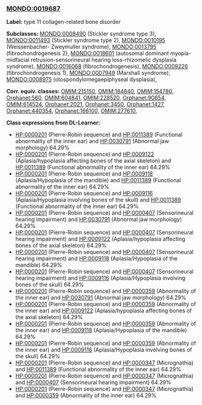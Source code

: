 
### [MONDO:0019687](http://purl.obolibrary.org/obo/MONDO_0019687)
**Label:** type 11 collagen-related bone disorder

**Subclasses:** [MONDO:0008490](http://purl.obolibrary.org/obo/MONDO_0008490) (Stickler syndrome type 3), [MONDO:0011493](http://purl.obolibrary.org/obo/MONDO_0011493) (Stickler syndrome type 2), [MONDO:0010195](http://purl.obolibrary.org/obo/MONDO_0010195) (Weissenbacher- Zweymuller syndrome), [MONDO:0013795](http://purl.obolibrary.org/obo/MONDO_0013795) (fibrochondrogenesis 2), [MONDO:0018601](http://purl.obolibrary.org/obo/MONDO_0018601) (autosomal dominant myopia-midfacial retrusion-sensorineural hearing loss-rhizomelic dysplasia syndrome), [MONDO:0016068](http://purl.obolibrary.org/obo/MONDO_0016068) (fibrochondrogenesis), [MONDO:0009226](http://purl.obolibrary.org/obo/MONDO_0009226) (fibrochondrogenesis 1), [MONDO:0007949](http://purl.obolibrary.org/obo/MONDO_0007949) (Marshall syndrome), [MONDO:0008975](http://purl.obolibrary.org/obo/MONDO_0008975) (otospondylomegaepiphyseal dysplasia), 

**Corr. equiv. classes:** [OMIM:215150](http://purl.obolibrary.org/obo/OMIM_215150), [OMIM:184840](http://purl.obolibrary.org/obo/OMIM_184840), [OMIM:154780](http://purl.obolibrary.org/obo/OMIM_154780), [Orphanet:560](http://www.orpha.net/ORDO/Orphanet_560), [OMIM:604841](http://purl.obolibrary.org/obo/OMIM_604841), [OMIM:228520](http://purl.obolibrary.org/obo/OMIM_228520), [Orphanet:90654](http://www.orpha.net/ORDO/Orphanet_90654), [OMIM:614524](http://purl.obolibrary.org/obo/OMIM_614524), [Orphanet:2021](http://www.orpha.net/ORDO/Orphanet_2021), [Orphanet:3450](http://www.orpha.net/ORDO/Orphanet_3450), [Orphanet:1427](http://www.orpha.net/ORDO/Orphanet_1427), [Orphanet:440354](http://www.orpha.net/ORDO/Orphanet_440354), [Orphanet:166100](http://www.orpha.net/ORDO/Orphanet_166100), [OMIM:277610](http://purl.obolibrary.org/obo/OMIM_277610), 

**Class expressions from DL-Learner:**

- [HP:0000201](http://purl.obolibrary.org/obo/HP_0000201) (Pierre-Robin sequence) and [HP:0011389](http://purl.obolibrary.org/obo/HP_0011389) (Functional abnormality of the inner ear) and [HP:0030791](http://purl.obolibrary.org/obo/HP_0030791) (Abnormal jaw morphology) 64.29%
- [HP:0000201](http://purl.obolibrary.org/obo/HP_0000201) (Pierre-Robin sequence) and [HP:0009122](http://purl.obolibrary.org/obo/HP_0009122) (Aplasia/hypoplasia affecting bones of the axial skeleton) and [HP:0011389](http://purl.obolibrary.org/obo/HP_0011389) (Functional abnormality of the inner ear) 64.29%
- [HP:0000201](http://purl.obolibrary.org/obo/HP_0000201) (Pierre-Robin sequence) and [HP:0009118](http://purl.obolibrary.org/obo/HP_0009118) (Aplasia/Hypoplasia of the mandible) and [HP:0011389](http://purl.obolibrary.org/obo/HP_0011389) (Functional abnormality of the inner ear) 64.29%
- [HP:0000201](http://purl.obolibrary.org/obo/HP_0000201) (Pierre-Robin sequence) and [HP:0009116](http://purl.obolibrary.org/obo/HP_0009116) (Aplasia/Hypoplasia involving bones of the skull) and [HP:0011389](http://purl.obolibrary.org/obo/HP_0011389) (Functional abnormality of the inner ear) 64.29%
- [HP:0000201](http://purl.obolibrary.org/obo/HP_0000201) (Pierre-Robin sequence) and [HP:0000407](http://purl.obolibrary.org/obo/HP_0000407) (Sensorineural hearing impairment) and [HP:0030791](http://purl.obolibrary.org/obo/HP_0030791) (Abnormal jaw morphology) 64.29%
- [HP:0000201](http://purl.obolibrary.org/obo/HP_0000201) (Pierre-Robin sequence) and [HP:0000407](http://purl.obolibrary.org/obo/HP_0000407) (Sensorineural hearing impairment) and [HP:0009122](http://purl.obolibrary.org/obo/HP_0009122) (Aplasia/hypoplasia affecting bones of the axial skeleton) 64.29%
- [HP:0000201](http://purl.obolibrary.org/obo/HP_0000201) (Pierre-Robin sequence) and [HP:0000407](http://purl.obolibrary.org/obo/HP_0000407) (Sensorineural hearing impairment) and [HP:0009118](http://purl.obolibrary.org/obo/HP_0009118) (Aplasia/Hypoplasia of the mandible) 64.29%
- [HP:0000201](http://purl.obolibrary.org/obo/HP_0000201) (Pierre-Robin sequence) and [HP:0000407](http://purl.obolibrary.org/obo/HP_0000407) (Sensorineural hearing impairment) and [HP:0009116](http://purl.obolibrary.org/obo/HP_0009116) (Aplasia/Hypoplasia involving bones of the skull) 64.29%
- [HP:0000201](http://purl.obolibrary.org/obo/HP_0000201) (Pierre-Robin sequence) and [HP:0000359](http://purl.obolibrary.org/obo/HP_0000359) (Abnormality of the inner ear) and [HP:0030791](http://purl.obolibrary.org/obo/HP_0030791) (Abnormal jaw morphology) 64.29%
- [HP:0000201](http://purl.obolibrary.org/obo/HP_0000201) (Pierre-Robin sequence) and [HP:0000359](http://purl.obolibrary.org/obo/HP_0000359) (Abnormality of the inner ear) and [HP:0009122](http://purl.obolibrary.org/obo/HP_0009122) (Aplasia/hypoplasia affecting bones of the axial skeleton) 64.29%
- [HP:0000201](http://purl.obolibrary.org/obo/HP_0000201) (Pierre-Robin sequence) and [HP:0000359](http://purl.obolibrary.org/obo/HP_0000359) (Abnormality of the inner ear) and [HP:0009118](http://purl.obolibrary.org/obo/HP_0009118) (Aplasia/Hypoplasia of the mandible) 64.29%
- [HP:0000201](http://purl.obolibrary.org/obo/HP_0000201) (Pierre-Robin sequence) and [HP:0000359](http://purl.obolibrary.org/obo/HP_0000359) (Abnormality of the inner ear) and [HP:0009116](http://purl.obolibrary.org/obo/HP_0009116) (Aplasia/Hypoplasia involving bones of the skull) 64.29%
- [HP:0000201](http://purl.obolibrary.org/obo/HP_0000201) (Pierre-Robin sequence) and [HP:0000347](http://purl.obolibrary.org/obo/HP_0000347) (Micrognathia) and [HP:0011389](http://purl.obolibrary.org/obo/HP_0011389) (Functional abnormality of the inner ear) 64.29%
- [HP:0000201](http://purl.obolibrary.org/obo/HP_0000201) (Pierre-Robin sequence) and [HP:0000347](http://purl.obolibrary.org/obo/HP_0000347) (Micrognathia) and [HP:0000407](http://purl.obolibrary.org/obo/HP_0000407) (Sensorineural hearing impairment) 64.29%
- [HP:0000201](http://purl.obolibrary.org/obo/HP_0000201) (Pierre-Robin sequence) and [HP:0000347](http://purl.obolibrary.org/obo/HP_0000347) (Micrognathia) and [HP:0000359](http://purl.obolibrary.org/obo/HP_0000359) (Abnormality of the inner ear) 64.29%


